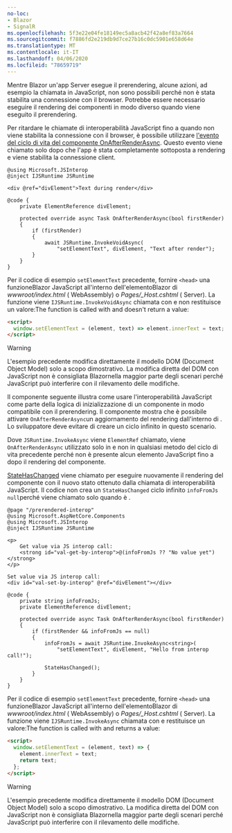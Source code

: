 ```yaml
---
no-loc:
- Blazor
- SignalR
ms.openlocfilehash: 5f3e22e04fe18149ec5a8acb42f42a8ef83a7664
ms.sourcegitcommit: f7886fd2e219db9d7ce27b16c0dc5901e658d64e
ms.translationtype: MT
ms.contentlocale: it-IT
ms.lasthandoff: 04/06/2020
ms.locfileid: "78659719"
---
```

Mentre Blazor un'app Server esegue il prerendering, alcune azioni, ad esempio la chiamata in JavaScript, non sono possibili perché non è stata stabilita una connessione con il browser. Potrebbe essere necessario eseguire il rendering dei componenti in modo diverso quando viene eseguito il prerendering.

Per ritardare le chiamate di interoperabilità JavaScript fino a quando non viene stabilita la connessione con il browser, è possibile utilizzare [l'evento del ciclo di vita del componente OnAfterRenderAsync](xref:blazor/lifecycle#after-component-render). Questo evento viene chiamato solo dopo che l'app è stata completamente sottoposta a rendering e viene stabilita la connessione client.

```cshtml
@using Microsoft.JSInterop
@inject IJSRuntime JSRuntime

<div @ref="divElement">Text during render</div>

@code {
    private ElementReference divElement;

    protected override async Task OnAfterRenderAsync(bool firstRender)
    {
        if (firstRender)
        {
            await JSRuntime.InvokeVoidAsync(
                "setElementText", divElement, "Text after render");
        }
    }
}
```

Per il codice di esempio `setElementText` precedente, fornire `<head>` una funzioneBlazor JavaScript all'interno dell'elementoBlazor di *wwwroot/index.html* ( WebAssembly) o *Pages/_Host.cshtml* ( Server). La funzione viene `IJSRuntime.InvokeVoidAsync` chiamata con e non restituisce un valore:The function is called with and doesn't return a value:

```html
<script>
  window.setElementText = (element, text) => element.innerText = text;
</script>
```

> [!WARNING]
> L'esempio precedente modifica direttamente il modello DOM (Document Object Model) solo a scopo dimostrativo. La modifica diretta del DOM con JavaScript non è consigliata Blazornella maggior parte degli scenari perché JavaScript può interferire con il rilevamento delle modifiche.

Il componente seguente illustra come usare l'interoperabilità JavaScript come parte della logica di inizializzazione di un componente in modo compatibile con il prerendering. Il componente mostra che è possibile attivare `OnAfterRenderAsync`un aggiornamento del rendering dall'interno di . Lo sviluppatore deve evitare di creare un ciclo infinito in questo scenario.

Dove `JSRuntime.InvokeAsync` viene `ElementRef` chiamato, viene `OnAfterRenderAsync` utilizzato solo in e non in qualsiasi metodo del ciclo di vita precedente perché non è presente alcun elemento JavaScript fino a dopo il rendering del componente.

[StateHasChanged](xref:blazor/lifecycle#state-changes) viene chiamato per eseguire nuovamente il rendering del componente con il nuovo stato ottenuto dalla chiamata di interoperabilità JavaScript. Il codice non crea un `StateHasChanged` ciclo infinito `infoFromJs` `null`perché viene chiamato solo quando è .

```cshtml
@page "/prerendered-interop"
@using Microsoft.AspNetCore.Components
@using Microsoft.JSInterop
@inject IJSRuntime JSRuntime

<p>
    Get value via JS interop call:
    <strong id="val-get-by-interop">@(infoFromJs ?? "No value yet")</strong>
</p>

Set value via JS interop call:
<div id="val-set-by-interop" @ref="divElement"></div>

@code {
    private string infoFromJs;
    private ElementReference divElement;

    protected override async Task OnAfterRenderAsync(bool firstRender)
    {
        if (firstRender && infoFromJs == null)
        {
            infoFromJs = await JSRuntime.InvokeAsync<string>(
                "setElementText", divElement, "Hello from interop call!");

            StateHasChanged();
        }
    }
}
```

Per il codice di esempio `setElementText` precedente, fornire `<head>` una funzioneBlazor JavaScript all'interno dell'elementoBlazor di *wwwroot/index.html* ( WebAssembly) o *Pages/_Host.cshtml* ( Server). La funzione viene `IJSRuntime.InvokeAsync` chiamata con e restituisce un valore:The function is called with and returns a value:

```html
<script>
  window.setElementText = (element, text) => {
    element.innerText = text;
    return text;
  };
</script>
```

> [!WARNING]
> L'esempio precedente modifica direttamente il modello DOM (Document Object Model) solo a scopo dimostrativo. La modifica diretta del DOM con JavaScript non è consigliata Blazornella maggior parte degli scenari perché JavaScript può interferire con il rilevamento delle modifiche.
